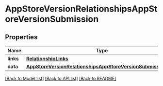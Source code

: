 # AppStoreVersionRelationshipsAppStoreVersionSubmission

## Properties
Name | Type | Description | Notes
------------ | ------------- | ------------- | -------------
**links** | [**RelationshipLinks**](RelationshipLinks.md) |  | [optional] 
**data** | [**AppStoreVersionRelationshipsAppStoreVersionSubmissionData**](AppStoreVersionRelationshipsAppStoreVersionSubmissionData.md) |  | [optional] 

[[Back to Model list]](../README.md#documentation-for-models) [[Back to API list]](../README.md#documentation-for-api-endpoints) [[Back to README]](../README.md)


